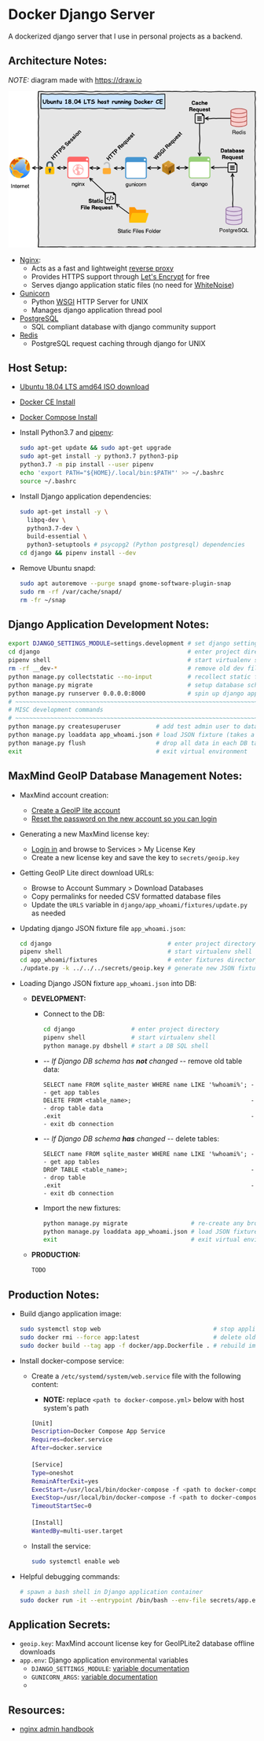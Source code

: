 #  Docker Django Server

A dockerized django server that I use in personal projects as a backend.

## Architecture Notes:

_NOTE:_ diagram made with https://draw.io

![Architecture](./docs/architecture.png)

- [Nginx](https://www.nginx.com/):
  - Acts as a fast and lightweight [reverse proxy](https://en.wikipedia.org/wiki/Reverse_proxy)
  - Provides HTTPS support through [Let's Encrypt](https://letsencrypt.org/) for free
  - Serves django application static files (no need for [WhiteNoise](http://whitenoise.evans.io/en/stable/))
- [Gunicorn](https://gunicorn.org/)
  - Python [WSGI](https://en.wikipedia.org/wiki/Web_Server_Gateway_Interface) HTTP Server for UNIX
  - Manages django application thread pool
- [PostgreSQL](https://www.postgresql.org/)
  - SQL compliant database with django community support
- [Redis](https://redis.io/)
  - PostgreSQL request caching through django for UNIX

## Host Setup:

- [Ubuntu 18.04 LTS amd64 ISO download](https://ubuntu.com/download/server/thank-you?version=18.04.4&architecture=amd64)
- [Docker CE Install](https://docs.docker.com/install/linux/docker-ce/ubuntu/)
- [Docker Compose Install](https://docs.docker.com/compose/install/)
- Install Python3.7 and [pipenv](https://pipenv.pypa.io/en/latest/):

  ```bash
  sudo apt-get update && sudo apt-get upgrade
  sudo apt-get install -y python3.7 python3-pip
  python3.7 -m pip install --user pipenv
  echo 'export PATH="${HOME}/.local/bin:$PATH"' >> ~/.bashrc
  source ~/.bashrc
  ```

- Install Django application dependencies:

  ```bash
  sudo apt-get install -y \
  	libpq-dev \
    python3.7-dev \
    build-essential \
    python3-setuptools # psycopg2 (Python postgresql) dependencies 
  cd django && pipenv install --dev
  ```

- Remove Ubuntu snapd:

  ```bash
  sudo apt autoremove --purge snapd gnome-software-plugin-snap
  sudo rm -rf /var/cache/snapd/
  rm -fr ~/snap
  ```

## Django Application Development Notes:

```bash
export DJANGO_SETTINGS_MODULE=settings.development # set django settings module
cd django                                          # enter project directory
pipenv shell                                       # start virtualenv shell
rm -rf __dev-*                                     # remove old dev files
python manage.py collectstatic --no-input          # recollect static files 
python manage.py migrate                           # setup database schema
python manage.py runserver 0.0.0.0:8000            # spin up django app
# ~~~~~~~~~~~~~~~~~~~~~~~~~~~~~~~~~~~~~~~~~~~~~~~~~~~~~~~~~~~~~~~~~~~~~~~~~~~
# MISC development commands
# ~~~~~~~~~~~~~~~~~~~~~~~~~~~~~~~~~~~~~~~~~~~~~~~~~~~~~~~~~~~~~~~~~~~~~~~~~~~
python manage.py createsuperuser          # add test admin user to database
python manage.py loaddata app_whoami.json # load JSON fixture (takes a while)
python manage.py flush                    # drop all data in each DB table
exit                                      # exit virtual environment
```

## MaxMind GeoIP Database Management Notes:

- MaxMind account creation:

  - [Create a GeoIP lite account](https://www.maxmind.com/en/geolite2/signup)
  - [Reset the password on the new account so you can login](https://www.maxmind.com/en/account/forgot-password)

- Generating a new MaxMind license key:

  - [Login in](https://www.maxmind.com/en/account/login) and browse to Services > My License Key 
  - Create a new license key and save the key to `secrets/geoip.key`

- Getting GeoIP Lite direct download URLs:

  - Browse to Account Summary > Download Databases
  - Copy permalinks for needed CSV formatted database files 
  - Update the `URLS` variable in `django/app_whoami/fixtures/update.py` as needed

- Updating django JSON fixture file `app_whoami.json`:

  ```bash
  cd django                                 # enter project directory
  pipenv shell                              # start virtualenv shell
  cd app_whoami/fixtures                    # enter fixtures directory
  ./update.py -k ../../../secrets/geoip.key # generate new JSON fixture
  ```

- Loading Django JSON fixture `app_whoami.json` into DB:

  - **DEVELOPMENT:**

    - Connect to the DB:

      ```bash
      cd django                # enter project directory
      pipenv shell             # start virtualenv shell
      python manage.py dbshell # start a DB SQL shell
      ```

    - _-- If Django DB schema has **not** changed --_ remove old table data:

      ```mysql
      SELECT name FROM sqlite_master WHERE name LIKE '%whoami%'; -- get app tables
      DELETE FROM <table_name>;                                  -- drop table data
      .exit                                                      -- exit db connection
      ```

    - _-- If Django DB schema **has** changed --_ delete tables:

      ```mysql
      SELECT name FROM sqlite_master WHERE name LIKE '%whoami%'; -- get app tables
      DROP TABLE <table_name>;                                   -- drop table
      .exit                                                      -- exit db connection
      ```

    - Import the new fixtures:

      ```bash
      python manage.py migrate                  # re-create any broken tables
      python manage.py loaddata app_whoami.json # load JSON fixture (takes a while)
      exit                                      # exit virtual environment
      ```

  - **PRODUCTION:** 

    ```sql
    TODO
    ```

## Production Notes:

- Build django application image:

  ```bash
  sudo systemctl stop web                                # stop application if running
  sudo docker rmi --force app:latest                     # delete old app image
  sudo docker build --tag app -f docker/app.Dockerfile . # rebuild image
  ```

- Install docker-compose service:

  - Create a `/etc/systemd/system/web.service` file with the following content:

    - **NOTE:** replace `<path to docker-compose.yml>` below with host system's path

    ```bash
    [Unit]
    Description=Docker Compose App Service
    Requires=docker.service
    After=docker.service
    
    [Service]
    Type=oneshot
    RemainAfterExit=yes
    ExecStart=/usr/local/bin/docker-compose -f <path to docker-compose.yml> up -d
    ExecStop=/usr/local/bin/docker-compose -f <path to docker-compose.yml> down
    TimeoutStartSec=0
    
    [Install]
    WantedBy=multi-user.target
    ```

  - Install the service:

    ```bash
    sudo systemctl enable web
    ```

    

  

- Helpful debugging commands:

  ```bash
  # spawn a bash shell in Django application container
  sudo docker run -it --entrypoint /bin/bash --env-file secrets/app.env app -s
  ```

  



## Application Secrets:

- `geoip.key`: MaxMind account license key for GeoIPLite2 database offline downloads
- `app.env`: Django application environmental variables
  - `DJANGO_SETTINGS_MODULE`: [variable documentation](https://docs.djangoproject.com/en/dev/topics/settings/#envvar-DJANGO_SETTINGS_MODULE)
  - `GUNICORN_ARGS`: [variable documentation](https://docs.gunicorn.org/en/latest/settings.html#settings)
  - 

## Resources:

- [nginx admin handbook](https://github.com/trimstray/nginx-admins-handbook)


